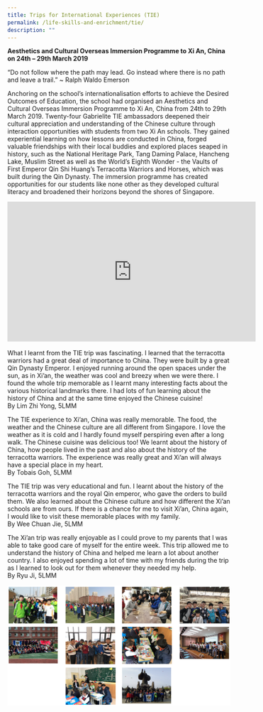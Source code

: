 ```yaml
---
title: Trips for International Experiences (TIE)
permalink: /life-skills-and-enrichment/tie/
description: ""
---
```

**Aesthetics and Cultural Overseas Immersion Programme to Xi An, China on 24th – 29th March 2019**

  

“Do not follow where the path may lead. Go instead where there is no path and leave a trail.” ~ Ralph Waldo Emerson

  

Anchoring on the school’s internationalisation efforts to achieve the Desired Outcomes of Education, the school had organised an Aesthetics and Cultural Overseas Immersion Programme to Xi An, China from 24th to 29th March 2019. Twenty-four Gabrielite TIE ambassadors deepened their cultural appreciation and understanding of the Chinese culture through interaction opportunities with students from two Xi An schools. They gained experiential learning on how lessons are conducted in China, forged valuable friendships with their local buddies and explored places seaped in history, such as the National Heritage Park, Tang Daming Palace, Hancheng Lake, Muslim Street as well as the World’s Eighth Wonder - the Vaults of First Emperor Qin Shi Huang’s Terracotta Warriors and Horses, which was built during the Qin Dynasty. The immersion programme has created opportunities for our students like none other as they developed cultural literacy and broadened their horizons beyond the shores of Singapore.

<center><iframe width="560" height="315" src="https://www.youtube.com/embed/gz6-SAASztQ" title="2019 Trips for International Experiences" frameborder="0" allow="accelerometer; autoplay; clipboard-write; encrypted-media; gyroscope; picture-in-picture" allowfullscreen></iframe></center>

What I learnt from the TIE trip was fascinating. I learned that the terracotta warriors had a great deal of importance to China. They were built by a great Qin Dynasty Emperor. I enjoyed running around the open spaces under the sun, as in Xi’an, the weather was cool and breezy when we were there. I found the whole trip memorable as I learnt many interesting facts about the various historical landmarks there. I had lots of fun learning about the history of China and at the same time enjoyed the Chinese cuisine!    
By Lim Zhi Yong, 5LMM 

  

  

The TIE experience to Xi’an, China was really memorable. The food, the weather and the Chinese culture are all different from Singapore. I love the weather as it is cold and I hardly found myself perspiring even after a long walk. The Chinese cuisine was delicious too! We learnt about the history of China, how people lived in the past and also about the history of the terracotta warriors. The experience was really great and Xi’an will always have a special place in my heart.   
By Tobais Goh, 5LMM

  

  

The TIE trip was very educational and fun. I learnt about the history of the terracotta warriors and the royal Qin emperor, who gave the orders to build them. We also learned about the Chinese culture and how different the Xi’an schools are from ours. If there is a chance for me to visit Xi’an, China again, I would like to visit these memorable places with my family.   
By Wee Chuan Jie, 5LMM

  

  

The Xi’an trip was really enjoyable as I could prove to my parents that I was able to take good care of myself for the entire week. This trip allowed me to understand the history of China and helped me learn a lot about another country. I also enjoyed spending a lot of time with my friends during the trip as I learned to look out for them whenever they needed my help.   
By Ryu Ji, 5LMM


![](/images/tie1.png)